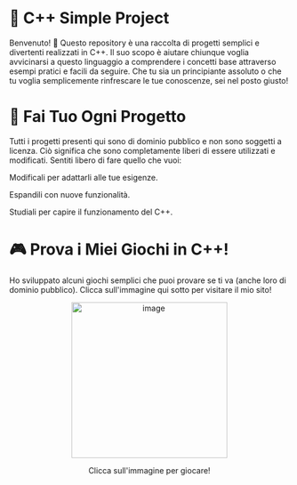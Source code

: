 <h1>🚀 C++ Simple Project</h1>
Benvenuto! 👋 Questo repository è una raccolta di progetti semplici e divertenti realizzati in C++. Il suo scopo è aiutare chiunque voglia avvicinarsi a questo linguaggio a comprendere i concetti base attraverso esempi pratici e facili da seguire. Che tu sia un principiante assoluto o che tu voglia semplicemente rinfrescare le tue conoscenze, sei nel posto giusto!

<h1>🎁 Fai Tuo Ogni Progetto</h1>
Tutti i progetti presenti qui sono di dominio pubblico e non sono soggetti a licenza. Ciò significa che sono completamente liberi di essere utilizzati e modificati. Sentiti libero di fare quello che vuoi:

Modificali per adattarli alle tue esigenze.

Espandili con nuove funzionalità.

Studiali per capire il funzionamento del C++.

<h1>🎮 Prova i Miei Giochi in C++!</h1>
Ho sviluppato alcuni giochi semplici che puoi provare se ti va (anche loro di dominio pubblico). Clicca sull'immagine qui sotto per visitare il mio sito!

<p align="center">
  <a href="https://acumengrid.netlify.app/"><img width="280" height="280" alt="image" src="https://github.com/user-attachments/assets/cf3d7a9c-9901-4248-a761-62bcfde2786a" /></a>
</p>
<p align="center">Clicca sull'immagine per giocare!</p>
